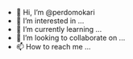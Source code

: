 - 👋 Hi, I’m @perdomokari
- 👀 I’m interested in ...
- 🌱 I’m currently learning ...
- 💞️ I’m looking to collaborate on ...
- 📫 How to reach me ...

<!---
perdomokari/perdomokari is a ✨ special ✨ repository because its `README.md` (this file) appears on your GitHub profile.
You can click the Preview link to take a look at your changes.
--->
